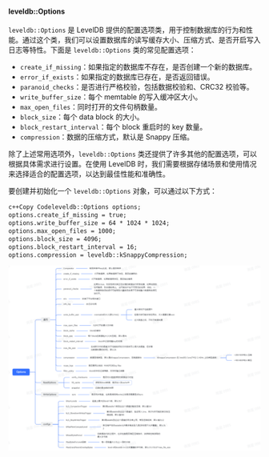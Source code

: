 #### leveldb::Options

`leveldb::Options` 是 LevelDB 提供的配置选项类，用于控制数据库的行为和性能。通过这个类，我们可以设置数据库的读写缓存大小、压缩方式、是否开启写入日志等特性。下面是 `leveldb::Options` 类的常见配置选项：

- `create_if_missing`：如果指定的数据库不存在，是否创建一个新的数据库。
- `error_if_exists`：如果指定的数据库已存在，是否返回错误。
- `paranoid_checks`：是否进行严格校验，包括数据校验和、CRC32 校验等。
- `write_buffer_size`：每个 memtable 的写入缓冲区大小。
- `max_open_files`：同时打开的文件句柄数量。
- `block_size`：每个 data block 的大小。
- `block_restart_interval`：每个 block 重启时的 key 数量。
- `compression`：数据的压缩方式，默认是 Snappy 压缩。

除了上述常用选项外，`leveldb::Options` 类还提供了许多其他的配置选项，可以根据具体需求进行设置。在使用 LevelDB 时，我们需要根据存储场景和使用情况来选择适合的配置选项，以达到最佳性能和准确性。

要创建并初始化一个 `leveldb::Options` 对象，可以通过以下方式：

```
c++Copy Codeleveldb::Options options;
options.create_if_missing = true;
options.write_buffer_size = 64 * 1024 * 1024;
options.max_open_files = 1000;
options.block_size = 4096;
options.block_restart_interval = 16;
options.compression = leveldb::kSnappyCompression;
```

 

<img src="./assets/image-20230913124228473.png" alt="image-20230913124228473" width="1300px" />